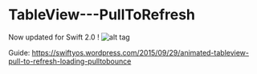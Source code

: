 # TableView---PullToRefresh
Now updated for Swift 2.0 !
![alt tag](https://swiftyos.files.wordpress.com/2015/09/ios-simulator-screen-shot-sep-29-2015-10-35-10-pm.png?w=251&h=447)


Guide: https://swiftyos.wordpress.com/2015/09/29/animated-tableview-pull-to-refresh-loading-pulltobounce
